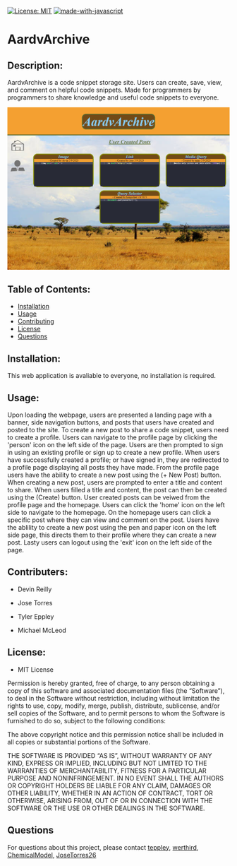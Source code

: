 [![License: MIT](https://img.shields.io/badge/License-MIT-yellow.svg)](https://opensource.org/licenses/MIT)
[![made-with-javascript](https://img.shields.io/badge/Made%20with-JavaScript-1f425f.svg)](https://www.javascript.com)

# AardvArchive

## Description:

AardvArchive is a code snippet storage site. Users can create, save, view, and comment on helpful code snippets. Made for programmers by programmers to share knowledge and useful code snippets to everyone. 

<img style="text-align: center" src="./public/assets/project2 screenshot.png" alt="AardvArchive" style="width:100%;height:100%"/>

<br />

## Table of Contents:

- [Installation](#installation)
- [Usage](#usage)
- [Contributing](#contributers)
- [License](#license)
- [Questions](#questions)

## Installation:

This web application is avaliable to everyone, no installation is required.

## Usage:

Upon loading the webpage, users are presented a landing page with a banner, side navigation buttons, and posts that users have created and posted to the site. To create a new post to share a code snippet, users need to create a profile. Users can navigate to the profile page by clicking the 'person' icon on the left side of the page. Users are then prompted to sign in using an existing profile or sign up to create a new profile. When users have successfully created a profile; or have signed in, they are redirected to a profile page displaying all posts they have made. From the profile page users have the ability to create a new post using the (+ New Post) button. When creating a new post, users are prompted to enter a title and content to share. When users filled a title and content, the post can then be created using the (Create) button. User created posts can be veiwed from the profile page and the homepage. Users can click the 'home' icon on the left side to navigate to the homepage. On the homepage users can click a specific post where they can view and comment on the post. Users have the ablility to create a new post using the pen and paper icon on the left side page, this directs them to their profile where they can create a new post. Lasty users can logout using the 'exit' icon on the left side of the page.

## Contributers:

- Devin Reilly

- Jose Torres

- Tyler Eppley

- Michael McLeod

## License:

- MIT License 

Permission is hereby granted, free of charge, to any person obtaining a copy of this software and associated documentation files (the “Software”), to deal in the Software without restriction, including without limitation the rights to use, copy, modify, merge, publish, distribute, sublicense, and/or sell copies of the Software, and to permit persons to whom the Software is furnished to do so, subject to the following conditions:

The above copyright notice and this permission notice shall be included in all copies or substantial portions of the Software.

THE SOFTWARE IS PROVIDED “AS IS”, WITHOUT WARRANTY OF ANY KIND, EXPRESS OR IMPLIED, INCLUDING BUT NOT LIMITED TO THE WARRANTIES OF MERCHANTABILITY, FITNESS FOR A PARTICULAR PURPOSE AND NONINFRINGEMENT. IN NO EVENT SHALL THE AUTHORS OR COPYRIGHT HOLDERS BE LIABLE FOR ANY CLAIM, DAMAGES OR OTHER LIABILITY, WHETHER IN AN ACTION OF CONTRACT, TORT OR OTHERWISE, ARISING FROM, OUT OF OR IN CONNECTION WITH THE SOFTWARE OR THE USE OR OTHER DEALINGS IN THE SOFTWARE.

## Questions

For questions about this project, please contact [teppley](https://github.com/teppley), [werthird](https://github.com/werthird), [ChemicalModel](https://github.com/ChemicalModel), [JoseTorres26](https://github.com/JoseTorres26)

